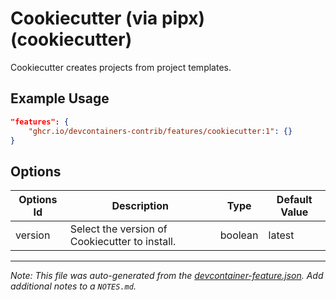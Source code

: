 
# Cookiecutter (via pipx) (cookiecutter)

Cookiecutter creates projects from project templates.

## Example Usage

```json
"features": {
    "ghcr.io/devcontainers-contrib/features/cookiecutter:1": {}
}
```

## Options

| Options Id | Description | Type | Default Value |
|-----|-----|-----|-----|
| version | Select the version of Cookiecutter to install. | boolean | latest |



---

_Note: This file was auto-generated from the [devcontainer-feature.json](https://github.com/devcontainers-contrib/features/blob/main/src/cookiecutter/devcontainer-feature.json).  Add additional notes to a `NOTES.md`._
